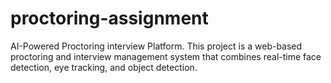 # proctoring-assignment
AI-Powered Proctoring interview Platform. This project is a web-based proctoring and interview management system that combines real-time face detection, eye tracking, and object detection.

